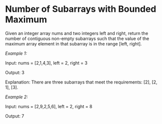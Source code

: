 # Number of Subarrays with Bounded Maximum

Given an integer array nums and two integers left and right, return the number of contiguous non-empty subarrays such that the value of the maximum array element in that subarray is in the range [left, right].

*Example 1:*

Input: nums = [2,1,4,3], left = 2, right = 3

Output: 3

Explanation: There are three subarrays that meet the requirements: [2], [2, 1], [3].

*Example 2:*

Input: nums = [2,9,2,5,6], left = 2, right = 8

Output: 7
